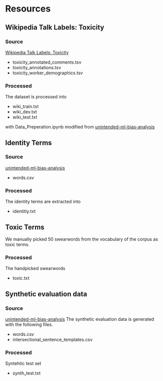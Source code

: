 # Resources

## Wikipedia Talk Labels: Toxicity
### Source
[Wikipedia Talk Labels: Toxicity](https://figshare.com/articles/Wikipedia_Talk_Labels_Toxicity/4563973)
* toxicity_annotated_comments.tsv
* toxicity_annotations.tsv
* toxicity_worker_demographics.tsv
### Processed
The dataset is processed into 
* wiki_train.txt
* wiki_dev.txt
* wiki_test.txt

with Data_Preperation.ipynb
modified from
[unintended-ml-bias-analysis](https://github.com/conversationai/unintended-ml-bias-analysis/blob/master/unintended_ml_bias/Prep%20Wikipedia%20Data.ipynb)

## Identity Terms
### Source
[unintended-ml-bias-analysis](https://github.com/conversationai/unintended-ml-bias-analysis/tree/master/unintended_ml_bias/new_madlibber/input_data/English)
* words.csv
### Processed
The identity terms are extracted into
* identitiy.txt 

## Toxic Terms
We manually picked 50 swearwords from the vocabulary of the corpus as toxic terms.
### Processed
The handpicked swearwords
* toxic.txt

## Synthetic evaluation data
### Source
[unintended-ml-bias-analysis](https://github.com/conversationai/unintended-ml-bias-analysis/tree/master/unintended_ml_bias/new_madlibber/input_data/English)
The synthetic evaluation data is generated with the following files.
* words.csv
* intersectional_sentence_templates.csv
### Processed
Syntehtic test set
* synth_test.txt

